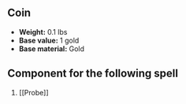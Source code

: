 ## Coin
- **Weight:** 0.1 lbs
- **Base value:** 1 gold
- **Base material:** Gold

## Component for the following spell

1. [[Probe]]
